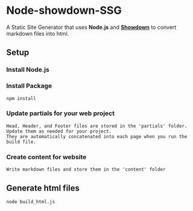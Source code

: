 # Node-showdown-SSG
A Static Site Generator that uses **Node.js** and **[Showdown](https://github.com/showdownjs/showdown)** to convert markdown files into html. 

## Setup 

### Install Node.js

### Install Package
	npm install

### Update partials for your web project
	Head, Header, and Footer files are stored in the 'partials' folder. 
	Update them as needed for your project. 
	They are automatically concatenated into each page when you run the build file. 

### Create content for website
	Write markdown files and store them in the 'content' folder

## Generate html files
	node build_html.js
